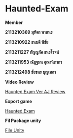 # Haunted-Exam

**Member**

**2113210369 มุฑิตา พาหนะ**

**2113210922 ธนบดี พิชัย**

**2113211227 กัญญภัค ธนะโรจน์**

**2113211953 ณัฏฐมน อุณานิภากร**

**2113212498 ชัยชนะ บุญเหลา**

**Video Review**

[Haunted Exam Ver AJ Review](https://drive.google.com/file/d/1jvKKUmKKSHjFbHGa_WXcrY7jJwI0mial/view?usp=sharing)

**Export game**

[Haunted Exam](https://drive.google.com/file/d/1S550KZCes5vMSIQ2S41VCX9hbrRGHCvH/view?usp=sharing)

**Fil Package unity**

[File Unity](https://drive.google.com/file/d/1I5rQQkazhcjKRnfJtcY5tptrT7-kSIOX/view?usp=sharing)
